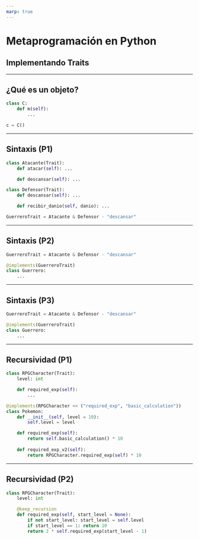 ```yaml
---
marp: true
---
```


# Metaprogramación en Python

## Implementando Traits

---

## ¿Qué es un objeto?

```python
class C:
    def m(self):
        ...

c = C()
```
<!--
Hablar de los objectos como diccionarios y metodos como funciones vinculadas.

-->

---

## Sintaxis (P1)

```python
class Atacante(Trait):
    def atacar(self): ...

    def descansar(self): ...

class Defensor(Trait):
    def descansar(self): ...

    def recibir_danio(self, danio): ...

GuerreroTrait = Atacante & Defensor - "descansar"
```

<!--
-->

---

## Sintaxis (P2)

```python
GuerreroTrait = Atacante & Defensor - "descansar"

@implements(GuerreroTrait)
class Guerrero:
    ...
```

<!--
-->

---

## Sintaxis (P3)

```python
GuerreroTrait = Atacante & Defensor - "descansar"

@implements(GuerreroTrait)
class Guerrero:
    ...
```

<!--
-->

---

## Recursividad (P1)

```python
class RPGCharacter(Trait):    
    level: int

    def required_exp(self):
        ...

@implements(RPGCharacter << ("required_exp", "basic_calculation"))
class Pokemon:
    def __init__(self, level = 10):
        self.level = level

    def required_exp(self):
        return self.basic_calculation() * 10
    
    def required_exp_v2(self):
        return RPGCharacter.required_exp(self) * 10
```

<!--
-->

---

## Recursividad (P2)

```python
class RPGCharacter(Trait):    
    level: int

    @keep_recursion
    def required_exp(self, start_level = None):
        if not start_level: start_level = self.level
        if start_level == 1: return 10
        return 2 * self.required_exp(start_level - 1)
```

<!--
Definir keep_recursion -> Definir FrozenRecursion -> Explicar descriptors -> Separar comportamiento entre clase e instancia -> Introducir clase MethodType ->
Introducir Proxy -> Mostrar __getattribute__
-->
